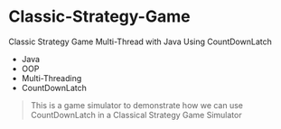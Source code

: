 # Classic-Strategy-Game
Classic Strategy Game Multi-Thread with Java Using CountDownLatch

* Java
* OOP
* Multi-Threading
* CountDownLatch
> This is a game simulator to demonstrate how we can use CountDownLatch in a Classical Strategy Game Simulator
